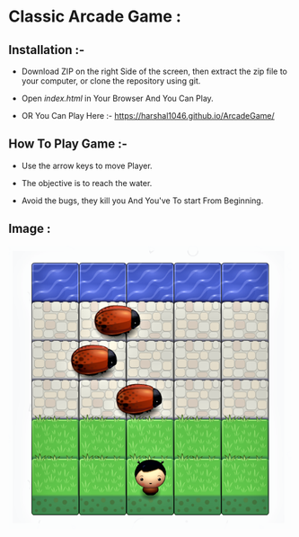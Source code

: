 # Classic Arcade Game :

## Installation :-

* Download ZIP on the right Side of the screen, then extract the zip file to your computer, or clone the repository using git.

* Open *index.html* in Your Browser And You Can Play.

* OR You Can Play Here :- https://harshal1046.github.io/ArcadeGame/


## How To Play Game :-

* Use the arrow keys to move Player.

* The objective is to reach the water.

* Avoid the bugs, they kill you And You've To start From Beginning.

## Image :

![Arcade Game](images/game.png)
